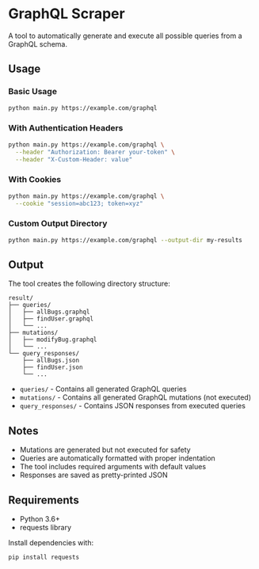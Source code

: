 # GraphQL Scraper

A tool to automatically generate and execute all possible queries from a GraphQL schema.

## Usage

### Basic Usage
```bash
python main.py https://example.com/graphql
```

### With Authentication Headers
```bash
python main.py https://example.com/graphql \
  --header "Authorization: Bearer your-token" \
  --header "X-Custom-Header: value"
```

### With Cookies
```bash
python main.py https://example.com/graphql \
  --cookie "session=abc123; token=xyz"
```

### Custom Output Directory
```bash
python main.py https://example.com/graphql --output-dir my-results
```

## Output

The tool creates the following directory structure:

```
result/
├── queries/
│   ├── allBugs.graphql
│   ├── findUser.graphql
│   └── ...
├── mutations/
│   ├── modifyBug.graphql
│   └── ...
└── query_responses/
    ├── allBugs.json
    ├── findUser.json
    └── ...
```

- `queries/` - Contains all generated GraphQL queries
- `mutations/` - Contains all generated GraphQL mutations (not executed)
- `query_responses/` - Contains JSON responses from executed queries

## Notes

- Mutations are generated but not executed for safety
- Queries are automatically formatted with proper indentation
- The tool includes required arguments with default values
- Responses are saved as pretty-printed JSON

## Requirements

- Python 3.6+
- requests library

Install dependencies with:
```bash
pip install requests
```

